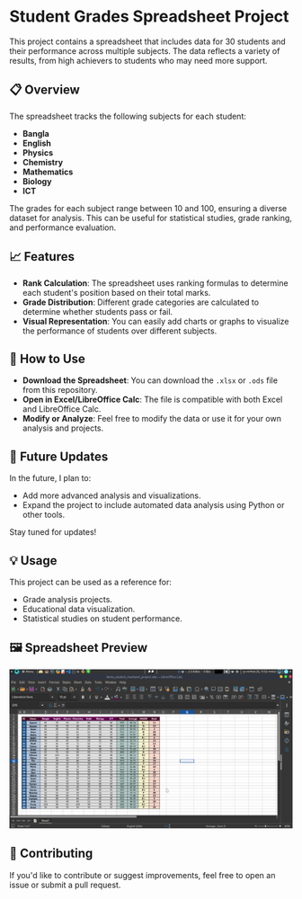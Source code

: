# Student Grades Spreadsheet Project

This project contains a spreadsheet that includes data for 30 students and their performance across multiple subjects. The data reflects a variety of results, from high achievers to students who may need more support.

## 📋 Overview
The spreadsheet tracks the following subjects for each student:
- **Bangla**
- **English**
- **Physics**
- **Chemistry**
- **Mathematics**
- **Biology**
- **ICT**

The grades for each subject range between 10 and 100, ensuring a diverse dataset for analysis. This can be useful for statistical studies, grade ranking, and performance evaluation.

## 📈 Features
- **Rank Calculation**: The spreadsheet uses ranking formulas to determine each student's position based on their total marks.
- **Grade Distribution**: Different grade categories are calculated to determine whether students pass or fail.
- **Visual Representation**: You can easily add charts or graphs to visualize the performance of students over different subjects.

## 📝 How to Use
- **Download the Spreadsheet**: You can download the `.xlsx` or `.ods` file from this repository.
- **Open in Excel/LibreOffice Calc**: The file is compatible with both Excel and LibreOffice Calc.
- **Modify or Analyze**: Feel free to modify the data or use it for your own analysis and projects.

## 🚀 Future Updates
In the future, I plan to:
- Add more advanced analysis and visualizations.
- Expand the project to include automated data analysis using Python or other tools.
  
Stay tuned for updates!

## 💡 Usage
This project can be used as a reference for:
- Grade analysis projects.
- Educational data visualization.
- Statistical studies on student performance.

## 🖼 Spreadsheet Preview
![Spreadsheet Preview](spreedsheet.png)

## 🤝 Contributing
If you'd like to contribute or suggest improvements, feel free to open an issue or submit a pull request.
